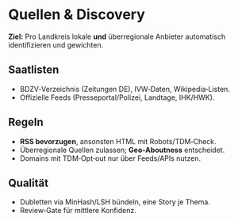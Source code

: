 # Quellen & Discovery

**Ziel:** Pro Landkreis lokale **und** überregionale Anbieter automatisch identifizieren und gewichten.

## Saatlisten
- BDZV‑Verzeichnis (Zeitungen DE), IVW‑Daten, Wikipedia‑Listen.
- Offizielle Feeds (Presseportal/Polizei, Landtage, IHK/HWK).

## Regeln
- **RSS bevorzugen**, ansonsten HTML mit Robots/TDM‑Check.
- Überregionale Quellen zulassen; **Geo‑Aboutness** entscheidet.
- Domains mit TDM‑Opt‑out nur über Feeds/APIs nutzen.

## Qualität
- Dubletten via MinHash/LSH bündeln, eine Story je Thema.
- Review‑Gate für mittlere Konfidenz.
